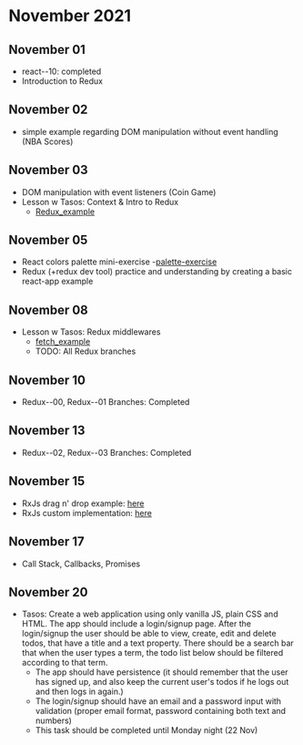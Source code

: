 # November 2021

## November 01

- react--10: completed
- Introduction to Redux

## November 02

- simple example regarding DOM manipulation without event handling (NBA Scores)

## November 03

- DOM manipulation with event listeners (Coin Game)
- Lesson w Tasos: Context & Intro to Redux
  - [Redux_example](https://codesandbox.io/s/dreamy-rhodes-7oq33?file=/src/index.js)

## November 05

- React colors palette mini-exercise -[palette-exercise](https://codesandbox.io/s/nifty-diffie-z489w?file=/src/App.js)
- Redux (+redux dev tool) practice and understanding by creating a basic react-app example

## November 08

- Lesson w Tasos: Redux middlewares
  - [fetch_example](https://codesandbox.io/s/mystifying-moon-d0o52?file=/src/index.js)
  - TODO: All Redux branches

## November 10

- Redux--00, Redux--01 Branches: Completed

## November 13

- Redux--02, Redux--03 Branches: Completed

## November 15

- RxJs drag n' drop example:
  [here](https://codesandbox.io/s/reverent-rgb-pgmwg?file=/src/index.js)
- RxJs custom implementation:
  [here](https://codesandbox.io/s/affectionate-chaum-3gz3o?file=/src/index.js)

## November 17

- Call Stack, Callbacks, Promises

## November 20

- Tasos: Create a web application using only vanilla JS, plain CSS and HTML. The app should include a login/signup page. After the login/signup the user should be able to view, create, edit and delete todos, that have a title and a text property. There should be a search bar that when the user types a term, the todo list below should be filtered according to that term. 
  - The app should have persistence (it should remember that the user has signed up, and also keep the current user's todos if he logs out and then logs in again.)
  -  The login/signup should have an email and a password input with validation (proper email format, password containing both text and numbers) 
  -  This task should be completed until Monday night (22 Nov)
